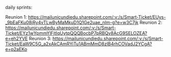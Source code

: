 daily sprints:

Reunion 1: https://mailunicundiedu.sharepoint.com/:v:/s/Smart-Ticket/EUys-_9bEaFKu08jRy4vTLwByMaMkuD1Q1Ge2uae_nlm-g?e=w3C7jk
Reunion 2: https://mailunicundiedu.sharepoint.com/:v:/s/Smart-Ticket/EYz1wYpmmYlFjtIqUytpQQQBocbP7pRBQv8AcG9SELOZEA?e=eh2YVE
Reunion 3: https://mailunicundiedu.sharepoint.com/:v:/s/Smart-Ticket/EaW9C5G_a2xAkCAmRYiTu1ABmMmD8zlB4rhCOVadJ2YCgA?e=p2aEKo
